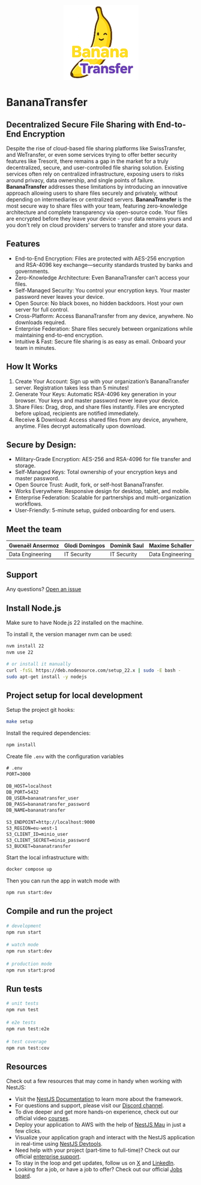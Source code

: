 <div align="center">
  <img src="public/images/logo.png" alt="Logo" width="200"/>
</div>

# BananaTransfer  
## Decentralized Secure File Sharing with End-to-End Encryption
Despite the rise of cloud-based file sharing platforms like SwissTransfer, and WeTransfer, or even some services trying to offer better security features like Tresorit, there remains a gap in the market for a truly decentralized, secure, and user-controlled file sharing solution. Existing services often rely on centralized infrastructure, exposing users to risks around privacy, data ownership, and single points of failure. **BananaTransfer** addresses these limitations by introducing an innovative approach allowing users to share files securely and privately, without depending on intermediaries or centralized servers. **BananaTransfer** is the most secure way to share files with your team, featuring zero-knowledge architecture and complete transparency via open-source code. Your files are encrypted before they leave your device - your data remains yours and you don't rely on cloud providers' servers to transfer and store your data.

## Features
- End-to-End Encryption: Files are protected with AES-256 encryption and RSA-4096 key exchange—security standards trusted by banks and governments.
- Zero-Knowledge Architecture: Even BananaTransfer can’t access your files.
- Self-Managed Security: You control your encryption keys. Your master password never leaves your device.
- Open Source: No black boxes, no hidden backdoors. Host your own server for full control.
- Cross-Platform: Access BananaTransfer from any device, anywhere. No downloads required.
- Enterprise Federation: Share files securely between organizations while maintaining end-to-end encryption.
- Intuitive & Fast: Secure file sharing is as easy as email. Onboard your team in minutes.

## How It Works
1. Create Your Account: Sign up with your organization’s BananaTransfer server. Registration takes less than 5 minutes!
2. Generate Your Keys: Automatic RSA-4096 key generation in your browser. Your keys and master password never leave your device.
3. Share Files: Drag, drop, and share files instantly. Files are encrypted before upload, recipients are notified immediately.
4. Receive & Download: Access shared files from any device, anywhere, anytime. Files decrypt automatically upon download.

## Secure by Design:
- Military-Grade Encryption: AES-256 and RSA-4096 for file transfer and storage.
- Self-Managed Keys: Total ownership of your encryption keys and master password.
- Open Source Trust: Audit, fork, or self-host BananaTransfer.
- Works Everywhere: Responsive design for desktop, tablet, and mobile.
- Enterprise Federation: Scalable for partnerships and multi-organization workflows.
- User-Friendly: 5-minute setup, guided onboarding for end users.

## Meet the team

| Gwenaël Ansermoz | Glodi Domingos | Dominik Saul | Maxime Schaller |
|:-----------------|:---------------|:-------------|:----------------|
| Data Engineering | IT Security | IT Security | Data Engineering |

## Support
Any questions? [Open an issue](https://github.com/BananaTransfer/BananaTransfer/issues)

## Install Node.js

Make sure to have Node.js 22 installed on the machine.

To install it, the version manager nvm can be used:

```bash
nvm install 22
nvm use 22
```

```bash
# or install it manually
curl -fsSL https://deb.nodesource.com/setup_22.x | sudo -E bash -
sudo apt-get install -y nodejs
```

## Project setup for local development

Setup the project git hooks:
```bash
make setup
```

Install the required dependencies:
```bash
npm install
```

Create file `.env` with the configuration variables
```
# .env
PORT=3000

DB_HOST=localhost
DB_PORT=5432
DB_USER=bananatransfer_user
DB_PASS=bananatransfer_password
DB_NAME=bananatransfer

S3_ENDPOINT=http://localhost:9000
S3_REGION=eu-west-1
S3_CLIENT_ID=minio_user
S3_CLIENT_SECRET=minio_password
S3_BUCKET=bananatransfer
```

Start the local infrastructure with: 
```bash
docker compose up 
```

Then you can run the app in watch mode with
```bash
npm run start:dev
```

## Compile and run the project

```bash
# development
npm run start

# watch mode
npm run start:dev

# production mode
npm run start:prod
```

## Run tests

```bash
# unit tests
npm run test

# e2e tests
npm run test:e2e

# test coverage
npm run test:cov
```

## Resources

Check out a few resources that may come in handy when working with NestJS:

- Visit the [NestJS Documentation](https://docs.nestjs.com) to learn more about the framework.
- For questions and support, please visit our [Discord channel](https://discord.gg/G7Qnnhy).
- To dive deeper and get more hands-on experience, check out our official video [courses](https://courses.nestjs.com/).
- Deploy your application to AWS with the help of [NestJS Mau](https://mau.nestjs.com) in just a few clicks.
- Visualize your application graph and interact with the NestJS application in real-time using [NestJS Devtools](https://devtools.nestjs.com).
- Need help with your project (part-time to full-time)? Check out our official [enterprise support](https://enterprise.nestjs.com).
- To stay in the loop and get updates, follow us on [X](https://x.com/nestframework) and [LinkedIn](https://linkedin.com/company/nestjs).
- Looking for a job, or have a job to offer? Check out our official [Jobs board](https://jobs.nestjs.com).

